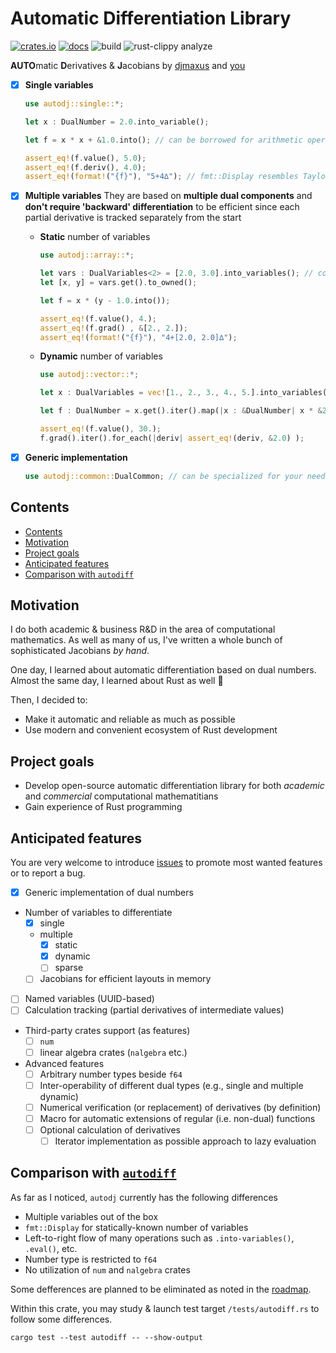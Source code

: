 # Automatic Differentiation Library

[![crates.io](https://img.shields.io/crates/v/autodj.svg)](https://crates.io/crates/autodj)
[![docs](https://docs.rs/autodj/badge.svg)](https://docs.rs/autodj/)
![build](https://github.com/djmaxus/autodj/actions/workflows/rust.yml/badge.svg?branch=master)
![rust-clippy analyze](https://github.com/djmaxus/autodj/actions/workflows/rust-clippy.yml/badge.svg?branch=master)

**AUTO**matic **D**erivatives & **J**acobians
by [djmaxus](https://djmaxus.github.io/) and [you](https://github.com/djmaxus/autodj/issues)

- [x] **Single variables**

  ```rust
  use autodj::single::*;

  let x : DualNumber = 2.0.into_variable();

  let f = x * x + &1.0.into(); // can be borrowed for arithmetic operations

  assert_eq!(f.value(), 5.0);
  assert_eq!(f.deriv(), 4.0);
  assert_eq!(format!("{f}"), "5+4∆"); // fmt::Display resembles Taylor expansion
  ```

- [x] **Multiple variables**
      They are based on **multiple dual components**
      and **don't require 'backward' differentiation** to be efficient
      since each partial derivative is tracked separately from the start

  - **Static** number of variables

    ```rust
    use autodj::array::*;

    let vars : DualVariables<2> = [2.0, 3.0].into_variables(); // consistent set of independent variables
    let [x, y] = vars.get().to_owned();

    let f = x * (y - 1.0.into());

    assert_eq!(f.value(), 4.);
    assert_eq!(f.grad() , &[2., 2.]);
    assert_eq!(format!("{f}"), "4+[2.0, 2.0]∆");
    ```

  - **Dynamic** number of variables

    ```rust
    use autodj::vector::*;

    let x : DualVariables = vec![1., 2., 3., 4., 5.].into_variables();

    let f : DualNumber = x.get().iter().map(|x : &DualNumber| x * &2.0.into()).sum();

    assert_eq!(f.value(), 30.);
    f.grad().iter().for_each(|deriv| assert_eq!(deriv, &2.0) );
    ```

- [x] **Generic implementation**

  ```rust
  use autodj::common::DualCommon; // can be specialized for your needs
  ```

## Contents

- [Contents](#contents)
- [Motivation](#motivation)
- [Project goals](#project-goals)
- [Anticipated features](#anticipated-features)
- [Comparison with `autodiff`](#comparison-with-autodiff)

## Motivation

I do both academic & business R&D in the area of computational mathematics.
As well as many of us, I've written a whole bunch of sophisticated Jacobians _by hand_.

One day, I learned about automatic differentiation based on dual numbers.
Almost the same day, I learned about Rust as well :crab:

Then, I decided to:

- Make it automatic and reliable as much as possible
- Use modern and convenient ecosystem of Rust development

## Project goals

- Develop open-source automatic differentiation library for both _academic_ and _commercial_ computational mathematitians
- Gain experience of Rust programming

## Anticipated features

You are very welcome to introduce [issues](https://github.com/djmaxus/autodj/issues/new/choose) to promote most wanted features or to report a bug.

- [x] Generic implementation of dual numbers
- Number of variables to differentiate
  - [x] single
  - multiple
    - [x] static
    - [x] dynamic
    - [ ] sparse
  - [ ] Jacobians for efficient layouts in memory
- [ ] Named variables (UUID-based)
- [ ] Calculation tracking (partial derivatives of intermediate values)
- Third-party crates support (as features)
  - [ ] `num`
  - [ ] linear algebra crates (`nalgebra` etc.)
- Advanced features
  - [ ] Arbitrary number types beside `f64`
  - [ ] Inter-operability of different dual types (e.g., single and multiple dynamic)
  - [ ] Numerical verification (or replacement) of derivatives (by definition)
  - [ ] Macro for automatic extensions of regular (i.e. non-dual) functions
  - [ ] Optional calculation of derivatives
    - [ ] Iterator implementation as possible approach to lazy evaluation

## Comparison with [`autodiff`](https://crates.io/crates/autodiff)

As far as I noticed, `autodj` currently has the following differences

- Multiple variables out of the box
- `fmt::Display` for statically-known number of variables
- Left-to-right flow of many operations such as `.into-variables()`, `.eval()`, etc.
- Number type is restricted to `f64`
- No utilization of `num` and `nalgebra` crates

Some defferences are planned to be eliminated as noted in the [roadmap](#anticipated-features).

Within this crate, you may study & launch test target `/tests/autodiff.rs`
to follow some differences.

```shell
cargo test --test autodiff -- --show-output
```
